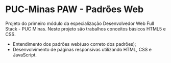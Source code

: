 # PUC-Minas PAW - Padrões Web
Projeto do primeiro módulo da especialização Desenvolvedor Web Full Stack - PUC Minas.
Neste projeto são trabalhos conceitos básicos HTML5 e CSS.
  * Entendimento dos padrões web(uso correto dos padrões);
  * Desenvolvimento de páginas responsivas utilizando HTML, CSS e JavaScript.
